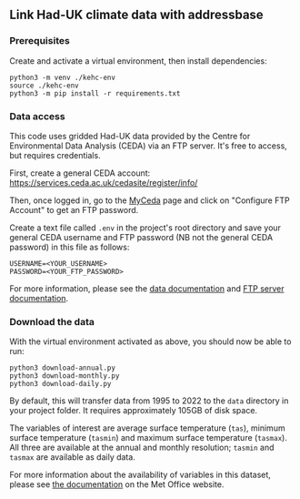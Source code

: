 ## Link Had-UK climate data with addressbase

### Prerequisites

Create and activate a virtual environment, then install dependencies:

```
python3 -m venv ./kehc-env
source ./kehc-env
python3 -m pip install -r requirements.txt
```

### Data access

This code uses gridded Had-UK data provided by the Centre for Environmental Data Analysis (CEDA) via an FTP server. It's free to access, but requires credentials. 

First, create a general CEDA account: 
https://services.ceda.ac.uk/cedasite/register/info/

Then, once logged in, go to the [MyCeda](https://services.ceda.ac.uk/cedasite/myceda?_ga=2.196270316.1731834615.1716882715-284125426.1716479512) page and click on "Configure FTP Account" to get an FTP password. 

Create a text file called `.env` in the project's root directory and save your general CEDA username and FTP password (NB not the general CEDA password) in this file as follows:

```
USERNAME=<YOUR_USERNAME>
PASSWORD=<YOUR_FTP_PASSWORD>
```

For more information, please see the [data documentation](https://catalogue.ceda.ac.uk/uuid/46f8c1377f8849eeb8570b8ac9b26d86) and [FTP server documentation](https://help.ceda.ac.uk/article/280-ftp).

### Download the data

With the virtual environment activated as above, you should now be able to run: 

```
python3 download-annual.py
python3 download-monthly.py
python3 download-daily.py
```

By default, this will transfer data from 1995 to 2022 to the `data` directory in your project folder. It requires approximately 105GB of disk space. 

The variables of interest are average surface temperature (`tas`), minimum surface temperature (`tasmin`) and maximum surface temperature (`tasmax`). All three are available at the annual and monthly resolution; `tasmin` and `tasmax` are available as daily data. 

For more information about the availability of variables in this dataset, please see [the documentation](https://www.metoffice.gov.uk/research/climate/maps-and-data/data/haduk-grid/datasets) on the Met Office website. 

